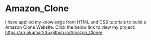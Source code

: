 # Amazon_Clone
I have applied my knowledge from HTML and CSS tutorials to build a Amazon Clone Website.
Click the below link to view my project:
                                  https://arunkumar235.github.io/Amazon_Clone/
